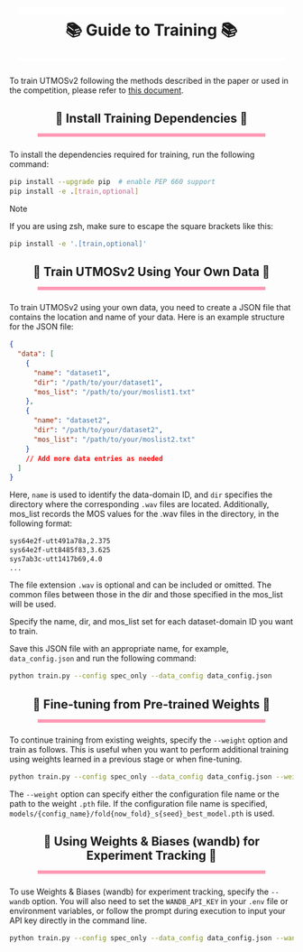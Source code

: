 <h1 align="center">
  <a href="https://github.com/sarulab-speech/UTMOSv2/blob/main/docs/training.md">
    <img width="94%" height="14px" src="image/titleLine2t.svg">
  </a>
  <div>📚 Guide to Training 📚<div>
  <a href="https://github.com/sarulab-speech/UTMOSv2/blob/main/docs/training.md">
    <img width="94%" height="6px" src="image/titleLine2b.svg">
  </a>
</h1>

To train UTMOSv2 following the methods described in the paper or used in the competition, please refer to [this document](reproduction.md).

<h2 align="center">
  <div> 📩 Install Training Dependencies 📩 </div>
  <a href="https://github.com/sarulab-speech/UTMOSv2/blob/main/docs/training.md#---install-training-dependencies---------">
    <img width="80%" height="6px" src="image/line2.svg">
  </a>
</h2>

To install the dependencies required for training, run the following command:

```bash
pip install --upgrade pip  # enable PEP 660 support
pip install -e .[train,optional]
```

> [!NOTE]
> If you are using zsh, make sure to escape the square brackets like this:
>
> ```zsh
> pip install -e '.[train,optional]'
> ```

<h2 align="center">
  <div>🚀 Train UTMOSv2 Using Your Own Data 🚀</div>
  <a href="https://github.com/sarulab-speech/UTMOSv2/blob/main/docs/training.md#---train-utmosv2-using-your-own-data---------">
    <img width="80%" height="6px" src="image/line2.svg">
  </a>
</h2>

To train UTMOSv2 using your own data, you need to create a JSON file that contains the location and name of your data. Here is an example structure for the JSON file:

```json
{
  "data": [
    {
      "name": "dataset1",
      "dir": "/path/to/your/dataset1",
      "mos_list": "/path/to/your/moslist1.txt"
    },
    {
      "name": "dataset2",
      "dir": "/path/to/your/dataset2",
      "mos_list": "/path/to/your/moslist2.txt"
    }
    // Add more data entries as needed
  ]
}
```

Here, `name` is used to identify the data-domain ID, and `dir` specifies the directory where the corresponding `.wav` files are located. Additionally, mos_list records the MOS values for the .wav files in the directory, in the following format:

```text
sys64e2f-utt491a78a,2.375
sys64e2f-utt8485f83,3.625
sys7ab3c-utt1417b69,4.0
...
```

The file extension `.wav` is optional and can be included or omitted. The common files between those in the dir and those specified in the mos_list will be used.

Specify the name, dir, and mos_list set for each dataset-domain ID you want to train.

Save this JSON file with an appropriate name, for example, `data_config.json` and run the following command:

```bash
python train.py --config spec_only --data_config data_config.json
```

<h2 align="center">
  <div>🧪 Fine-tuning from Pre-trained Weights 🧪</div>
  <a href="https://github.com/sarulab-speech/UTMOSv2/blob/main/docs/training.md#---fine-tuning-from-pre-trained-weights---------">
    <img width="80%" height="6px" src="image/line2.svg">
  </a>
</h2>

To continue training from existing weights, specify the `--weight` option and train as follows. This is useful when you want to perform additional training using weights learned in a previous stage or when fine-tuning.

```bash
python train.py --config spec_only --data_config data_config.json --weight /path/to/your/weights.pth
```

The `--weight` option can specify either the configuration file name or the path to the weight `.pth` file. If the configuration file name is specified, `models/{config_name}/fold{now_fold}_s{seed}_best_model.pth` is used.

<h2 align="center">
  <div>🔬 Using Weights & Biases (wandb) for Experiment Tracking 🔬</div>
  <a href="https://github.com/sarulab-speech/UTMOSv2/blob/main/docs/training.md#---using-weights--biases-wandb-for-experiment-tracking---------">
    <img width="80%" height="6px" src="image/line2.svg">
  </a>
</h2>

To use Weights & Biases (wandb) for experiment tracking, specify the `--wandb` option. You will also need to set the `WANDB_API_KEY` in your `.env` file or environment variables, or follow the prompt during execution to input your API key directly in the command line.

```bash
python train.py --config spec_only --data_config data_config.json --wandb
```
